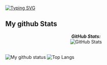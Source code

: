 <a href="https://git.io/typing-svg"><img src="https://readme-typing-svg.demolab.com?font=Architects+Daughter&size=30&duration=4500&pause=700&color=F790EA&background=D40DFF00&width=435&lines=Hi+there%F0%9F%91%8B%2C+bharu%F0%9F%91%80+here!!!" alt="Typing SVG" /></a>

<h2> My github Stats</h2>

<div>

  
  <p align="center">
  <b><em>GitHub Stats:</em></b> <br/>
    <img src="https://github-readme-streak-stats.herokuapp.com/?user=Bhargavichowdary13" alt="GitHub Stats" /> <br/><br/>
  
</div>

![My github status](https://github-readme-stats.vercel.app/api?username=Bhargavichowdary13&show_icons=true&include_all_commits=true)
![Top Langs](https://github-readme-stats.vercel.app/api/top-langs/?username=Bhargavichowdary13&layout=compact)
